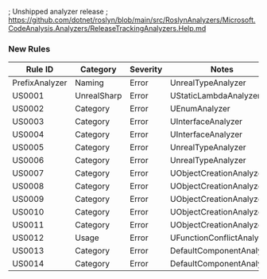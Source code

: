 ﻿; Unshipped analyzer release
; https://github.com/dotnet/roslyn/blob/main/src/RoslynAnalyzers/Microsoft.CodeAnalysis.Analyzers/ReleaseTrackingAnalyzers.Help.md

### New Rules

Rule ID | Category | Severity | Notes
--------|----------|----------|-------
PrefixAnalyzer | Naming | Error | UnrealTypeAnalyzer
US0001 | UnrealSharp | Error | UStaticLambdaAnalyzer
US0002 | Category | Error | UEnumAnalyzer
US0003 | Category | Error | UInterfaceAnalyzer
US0004 | Category | Error | UInterfaceAnalyzer
US0005 | Category | Error | UnrealTypeAnalyzer
US0006 | Category | Error | UnrealTypeAnalyzer
US0007 | Category | Error | UObjectCreationAnalyzer
US0008 | Category | Error | UObjectCreationAnalyzer
US0009 | Category | Error | UObjectCreationAnalyzer
US0010 | Category | Error | UObjectCreationAnalyzer
US0011 | Category | Error | UObjectCreationAnalyzer
US0012 | Usage | Error | UFunctionConflictAnalyzer
US0013 | Category | Error | DefaultComponentAnalyzer
US0014 | Category | Error | DefaultComponentAnalyzer